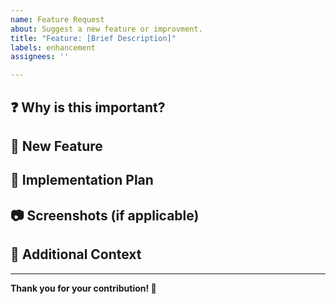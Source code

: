 ```yaml
---
name: Feature Request
about: Suggest a new feature or improvment.
title: "Feature: [Brief Description]"
labels: enhancement
assignees: ''

---
```

## ❓ Why is this important?

<!--
Explain why this feature is important.
Discuss the benefits it will bring to the project, users, or stakeholders.
-->

## 🎁 New Feature

<!--
Describe the new feature that comes with this issue.
Include any relevant details, user stories, or use cases that illustrate the feature.
-->

## 🔨 Implementation Plan

<!--
Explain how you plan to implement this feature.
Outline the steps, technologies, or methodologies you intend to use.
Include any potential challenges or considerations.
-->

## 📷 Screenshots (if applicable)

<!--
Add any relevant screenshots to help explain your feature request.
-->

## 📄 Additional Context

<!--
Add any other context or links about the feature request here.
-->

---

**Thank you for your contribution! 🎉**


